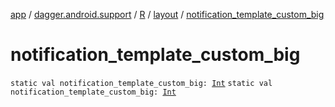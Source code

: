 [app](../../../index.md) / [dagger.android.support](../../index.md) / [R](../index.md) / [layout](index.md) / [notification_template_custom_big](./notification_template_custom_big.md)

# notification_template_custom_big

`static val notification_template_custom_big: `[`Int`](https://kotlinlang.org/api/latest/jvm/stdlib/kotlin/-int/index.html)
`static val notification_template_custom_big: `[`Int`](https://kotlinlang.org/api/latest/jvm/stdlib/kotlin/-int/index.html)